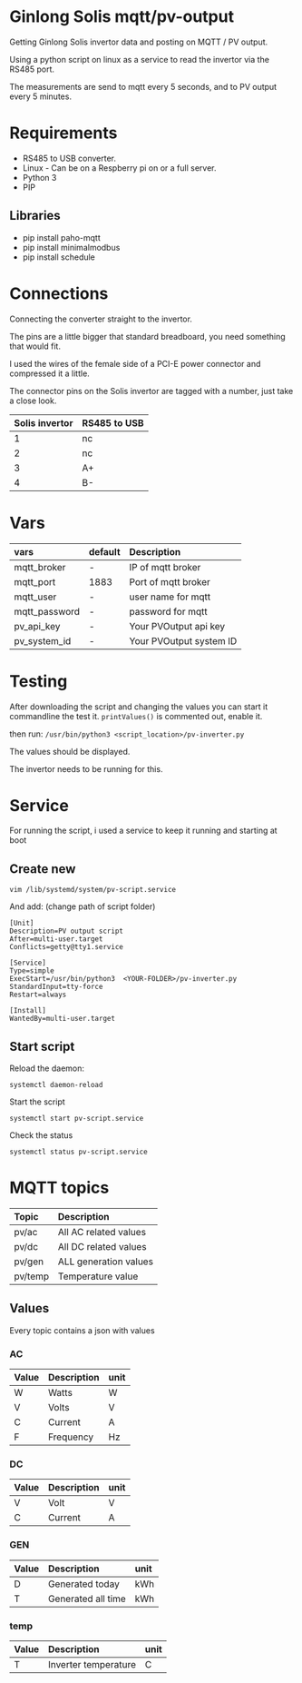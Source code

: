 # Ginlong Solis mqtt/pv-output
Getting Ginlong Solis invertor data and posting on MQTT / PV output.

Using a python script on linux as a service to read the invertor via the RS485 port.

The measurements are send to mqtt every 5 seconds, and to PV output every 5 minutes.

# Requirements
- RS485 to USB converter.
- Linux - Can be on a Respberry pi on or a full server.
- Python 3
- PIP

## Libraries
- pip install paho-mqtt
- pip install minimalmodbus
- pip install schedule

# Connections
Connecting the converter straight to the invertor.

The pins are a little bigger that standard breadboard, you need something that would fit.

I used the wires of the female side of a PCI-E power connector and compressed it a little.

The connector pins on the Solis invertor are tagged with a number, just take a close look. 

| Solis invertor | RS485 to USB |
|:---- |:----|
|1|nc|
|2|nc|
|3|A+|
|4|B-|

# Vars

| vars | default | Description |
|:---- |:----|:----|
| mqtt_broker | - |  IP of mqtt broker |
| mqtt_port | 1883 | Port of mqtt broker |
| mqtt_user | - | user name for mqtt |
| mqtt_password | - | password for mqtt |
| pv_api_key | - | Your PVOutput api key |
| pv_system_id | -  | Your PVOutput system ID |


# Testing

After downloading the script and changing the values you can start it commandline the test it.
`printValues()` is commented out, enable it.

then run: `/usr/bin/python3 <script_location>/pv-inverter.py`

The values should be displayed.

The invertor needs to be running for this.


# Service
For running the script, i used a service to keep it running and starting at boot

## Create new 
`vim /lib/systemd/system/pv-script.service`

And add: (change path of script folder)

```
[Unit]
Description=PV output script
After=multi-user.target
Conflicts=getty@tty1.service

[Service]
Type=simple
ExecStart=/usr/bin/python3  <YOUR-FOLDER>/pv-inverter.py
StandardInput=tty-force
Restart=always

[Install]
WantedBy=multi-user.target
```

## Start script

Reload the daemon:

`systemctl daemon-reload`

Start the script

`systemctl start pv-script.service`

Check the status

`systemctl status pv-script.service`


# MQTT topics

| Topic | Description |
|:---- |:----|
| pv/ac | All AC related values |
| pv/dc | All DC related values  |
| pv/gen | ALL generation values  |
| pv/temp | Temperature value |

## Values

Every topic contains a json with values

### AC
| Value | Description | unit |
|:---- |:----|:----|
| W | Watts | W |
| V | Volts | V |
| C | Current | A |
| F | Frequency |  Hz |

### DC
| Value | Description | unit |
|:---- |:----|:----|
| V | Volt | V |
| C | Current | A |

### GEN
| Value | Description | unit |
|:---- |:----|:----|
| D | Generated today | kWh |
| T | Generated all time | kWh |

### temp
| Value | Description | unit |
|:---- |:----|:----|
| T | Inverter temperature |  C |